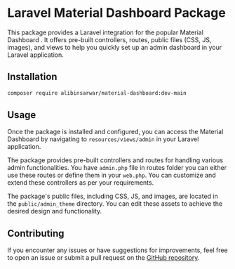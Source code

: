 # Laravel Material Dashboard Package

This package provides a Laravel integration for the popular Material Dashboard . It offers pre-built controllers, routes, public files (CSS, JS, images), and views to help you quickly set up an admin dashboard in your Laravel application.

## Installation

```bash
composer require alibinsarwar/material-dashboard:dev-main

```
## Usage

Once the package is installed and configured, you can access the Material Dashboard by navigating to `resources/views/admin` in your Laravel application.

The package provides pre-built controllers and routes for handling various admin functionalities. You have `admin.php` file in routes folder you can either use these routes or define them in your `web.php`. You can customize and extend these controllers as per your requirements.

The package's public files, including CSS, JS, and images, are located in the `public/admin_theme` directory. You can edit these assets to achieve the desired design and functionality.

## Contributing

If you encounter any issues or have suggestions for improvements, feel free to open an issue or submit a pull request on the [GitHub repository](https://github.com/alibinsarwar/material-dashboard.git).


